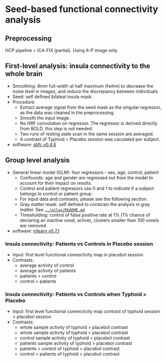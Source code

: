 # Seed-based functional connectivity analysis

## Preprocessing

HCP pipeline + ICA-FIX (partial). Using A-P image only.

## First-level analysis: insula connectivity to the whole brain

- Smoothing: 8mm full-width at half maximum (fwhm) to decrease the noise level in images, and reduce the discrepancy between individuals.
- Seed: self defined bilateal insula mask. 
- Procedure:
    - Extract average signal from the seed mask as the singular regressor, as the data was cleaned in the preprocessing.
    - Smooth the input image.
    - No HRF convolution on regressor. The regressor is derived directly from BOLD, this step is not needed.
    - Two runs of resting state scan in the same session are averaged.
    - A contrast of Typhoid > Placebo session was caculated per subject.
- software: [sbfc v0.4.6](https://github.com/htwangtw/sbfc/)

## Group level analysis
- General linear model (GLM): four regressors - sex, age, control, patient
  - Confounds: age and gender are regressed out from the model to account for their impact on results.
  - Control and patient regressors use 0 and 1 to indicate if a subject belongs to control or patient group
  - For input data and contrasts, please see the following section.
  - Gray matter mask: self defined to constrain the analysis in gray matter. See [`../atlas/README.md`](../atlas/README.md)
  - Thresholding: control of false positive rate at 1% (1% chance of declaring an inactive voxel, active), clusters smaller than 100 voxels are removed.
- software: [nilearn v0.7.1](https://nilearn.github.io/index.html)

### Insula connectivity: Patients vs Controls in Placebo session
- Input: first level functional connectivity map in placebol session
- Contrasts: 
    - average activity of control
    - average activity of patients
    - patients > control
    - control > patients

### Insula connectivity: Patients vs Controls when Typhoid > Placebo
- Input: first level functional connectivity map contrast of typhoid session > placebol session
- Contrasts: 
    - whole sample activity of typhoid > placebol contrast
    - whole sample activity of typhoid < placebol contrast
    - control sample activity of typhoid > placebol contrast
    - patients sample activity of typhoid > placebol contrast
    - patients > control of typhoid > placebol contrast
    - control > patients of typhoid > placebol contrast
